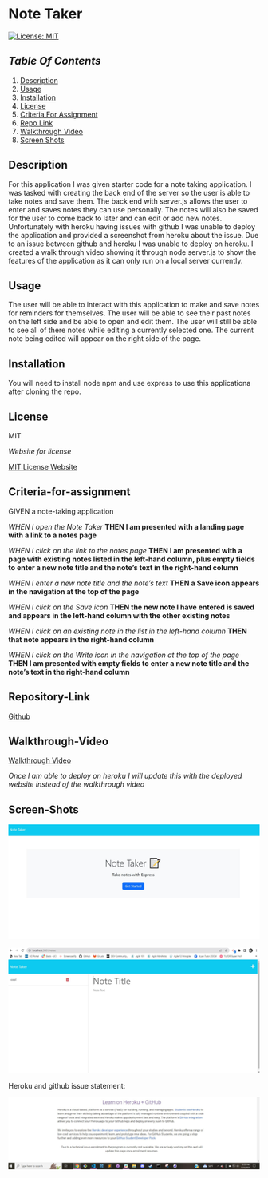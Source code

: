 # Note Taker

[![License: MIT](https://img.shields.io/badge/License-MIT-yellow.svg)](https://opensource.org/licenses/MIT)

## _Table Of Contents_

1. [Description](#description)
2. [Usage](#usage)
3. [Installation](#installation)
4. [License](#license)
5. [Criteria For Assignment](#criteria-for-assignment)
6. [Repo Link](#repository-link)
7. [Walkthrough Video](#walkthrough-video)
8. [Screen Shots](#screen-shots)

## Description

For this application I was given starter code for a note taking application. I was tasked with creating the back end of the server so the user is able to take notes and save them. The back end with server.js allows the user to enter and saves notes they can use personally. The notes will also be saved for the user to come back to later and can edit or add new notes. Unfortunately with heroku having issues with github I was unable to deploy the application and provided a screenshot from heroku about the issue. Due to an issue between github and heroku I was unable to deploy on heroku. I created a walk through video showing it through node server.js to show the features of the application as it can only run on a local server currently.

## Usage

The user will be able to interact with this application to make and save notes for reminders for themselves. The user will be able to see their past notes on the left side and be able to open and edit them. The user will still be able to see all of there notes while editing a currently selected one. The current note being edited will appear on the right side of the page.

## Installation

You will need to install node npm and use express to use this applicationa after cloning the repo.

## License

MIT

_Website for license_

[MIT License Website](https://mit-license.org/)

## Criteria-for-assignment

GIVEN a note-taking application

*WHEN I open the Note Taker*
**THEN I am presented with a landing page with a link to a notes page**

*WHEN I click on the link to the notes page*
**THEN I am presented with a page with existing notes listed in the left-hand column, plus empty fields to enter a new note title and the note’s text in the right-hand column**

*WHEN I enter a new note title and the note’s text*
**THEN a Save icon appears in the navigation at the top of the page**

*WHEN I click on the Save icon*
**THEN the new note I have entered is saved and appears in the left-hand column with the other existing notes**

*WHEN I click on an existing note in the list in the left-hand column*
**THEN that note appears in the right-hand column**

*WHEN I click on the Write icon in the navigation at the top of the page*
**THEN I am presented with empty fields to enter a new note title and the note’s text in the right-hand column**

## Repository-Link

[Github](https://github.com/PintoDrop/notetake)

## Walkthrough-Video

[Walkthrough Video](https://drive.google.com/file/d/1-rtNtXBmP0Wnvu-zr9SYkJy5ZDW9R5Xa/view)

*Once I am able to deploy on heroku I will update this with the deployed website instead of the walkthrough video*

## Screen-Shots

![Landing Page](./images/screenshot3.JPG)

![Note Page](./images/screenshot2.JPG)



Heroku and github issue statement:

![Heroku-Issue](./images/heroku-issue-screenshot.JPG)
